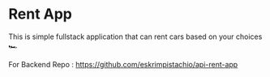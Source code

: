 # Rent App

This is simple fullstack application that can rent cars based on your choices 🏎️

For Backend Repo : https://github.com/eskrimpistachio/api-rent-app
